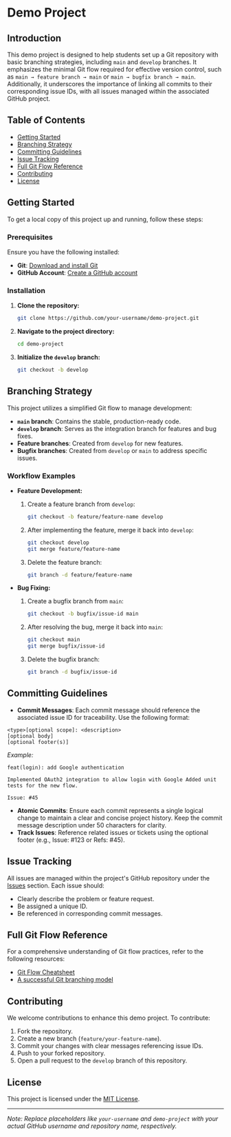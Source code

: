 # Demo Project

## Introduction

This demo project is designed to help students set up a Git repository with basic branching strategies, including `main` and `develop` branches. It emphasizes the minimal Git flow required for effective version control, such as `main → feature branch → main` or `main → bugfix branch → main`. Additionally, it underscores the importance of linking all commits to their corresponding issue IDs, with all issues managed within the associated GitHub project.

## Table of Contents

- [Getting Started](#getting-started)
- [Branching Strategy](#branching-strategy)
- [Committing Guidelines](#committing-guidelines)
- [Issue Tracking](#issue-tracking)
- [Full Git Flow Reference](#full-git-flow-reference)
- [Contributing](#contributing)
- [License](#license)

## Getting Started

To get a local copy of this project up and running, follow these steps:

### Prerequisites

Ensure you have the following installed:

- **Git**: [Download and install Git](https://git-scm.com/downloads)
- **GitHub Account**: [Create a GitHub account](https://github.com/join)

### Installation

1. **Clone the repository:**

   ```bash
   git clone https://github.com/your-username/demo-project.git
   ```

2. **Navigate to the project directory:**

   ```bash
   cd demo-project
   ```

3. **Initialize the `develop` branch:**

   ```bash
   git checkout -b develop
   ```

## Branching Strategy

This project utilizes a simplified Git flow to manage development:

- **`main` branch**: Contains the stable, production-ready code.
- **`develop` branch**: Serves as the integration branch for features and bug fixes.
- **Feature branches**: Created from `develop` for new features.
- **Bugfix branches**: Created from `develop` or `main` to address specific issues.

### Workflow Examples

- **Feature Development:**

    1. Create a feature branch from `develop`:

       ```bash
       git checkout -b feature/feature-name develop
       ```

    2. After implementing the feature, merge it back into `develop`:

       ```bash
       git checkout develop
       git merge feature/feature-name
       ```

    3. Delete the feature branch:

       ```bash
       git branch -d feature/feature-name
       ```

- **Bug Fixing:**

    1. Create a bugfix branch from `main`:

       ```bash
       git checkout -b bugfix/issue-id main
       ```

    2. After resolving the bug, merge it back into `main`:

       ```bash
       git checkout main
       git merge bugfix/issue-id
       ```

    3. Delete the bugfix branch:

       ```bash
       git branch -d bugfix/issue-id
       ```

## Committing Guidelines

- **Commit Messages**: Each commit message should reference the associated issue ID for traceability. Use the following format:

```
<type>[optional scope]: <description>
[optional body]
[optional footer(s)]
```

  *Example:*

```
feat(login): add Google authentication

Implemented OAuth2 integration to allow login with Google Added unit tests for the new flow.

Issue: #45
```

- **Atomic Commits**: Ensure each commit represents a single logical change to maintain a clear and concise project history. Keep the commit message description under 50 characters for clarity.
- **Track Issues**: Reference related issues or tickets using the optional footer (e.g., Issue: #123 or Refs: #45).

## Issue Tracking

All issues are managed within the project's GitHub repository under the [Issues](https://github.com/your-username/demo-project/issues) section. Each issue should:

- Clearly describe the problem or feature request.
- Be assigned a unique ID.
- Be referenced in corresponding commit messages.

## Full Git Flow Reference

For a comprehensive understanding of Git flow practices, refer to the following resources:

- [Git Flow Cheatsheet](https://danielkummer.github.io/git-flow-cheatsheet/)
- [A successful Git branching model](https://nvie.com/posts/a-successful-git-branching-model/)

## Contributing

We welcome contributions to enhance this demo project. To contribute:

1. Fork the repository.
2. Create a new branch (`feature/your-feature-name`).
3. Commit your changes with clear messages referencing issue IDs.
4. Push to your forked repository.
5. Open a pull request to the `develop` branch of this repository.

## License

This project is licensed under the [MIT License](LICENSE).

---

*Note: Replace placeholders like `your-username` and `demo-project` with your actual GitHub username and repository name, respectively.* 
